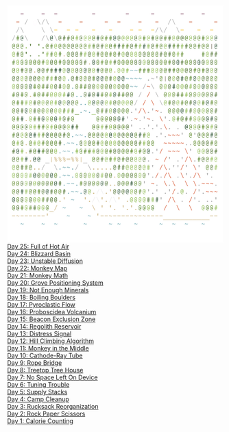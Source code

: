 <img align="left" style="float: left;" src="progress.png" width="530px">

\
[Day 25: Full of Hot Air](day/25)\
[Day 24: Blizzard Basin](day/24)\
[Day 23: Unstable Diffusion](day/23)\
[Day 22: Monkey Map](day/22)\
[Day 21: Monkey Math](day/21)\
[Day 20: Grove Positioning System](day/20)\
[Day 19: Not Enough Minerals](day/19)\
[Day 18: Boiling Boulders](day/18)\
[Day 17: Pyroclastic Flow](day/17)\
[Day 16: Proboscidea Volcanium](day/16)\
[Day 15: Beacon Exclusion Zone](day/15)\
[Day 14: Regolith Reservoir](day/14)\
[Day 13: Distress Signal](day/13)\
[Day 12: Hill Climbing Algorithm](day/12)\
[Day 11: Monkey in the Middle](day/11)\
[Day 10: Cathode-Ray Tube](day/10)\
[Day 9: Rope Bridge](day/9)\
[Day 8: Treetop Tree House](day/8)\
[Day 7: No Space Left On Device](day/7)\
[Day 6: Tuning Trouble](day/6)\
[Day 5: Supply Stacks](day/5)\
[Day 4: Camp Cleanup](day/4)\
[Day 3: Rucksack Reorganization](day/3)\
[Day 2: Rock Paper Scissors](day/2)\
[Day 1: Calorie Counting](day/1)
